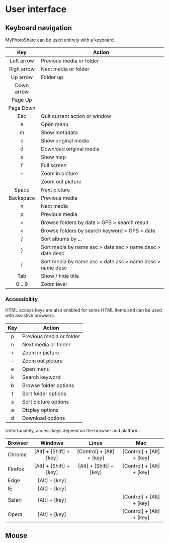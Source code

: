 # User interface

## Keyboard navigation

MyPhotoShare can be used entirely with a keyboard.

| Key        | Action                                                    |
| :--------: | --------------------------------------------------------- |
| Left arrow | Previous media or folder                                  |
| Righ arrow | Next media or folder                                      |
| Up arrow   | Folder up                                                 |
| Down arrow |                                                           |
| Page Up    |                                                           |
| Page Down  |                                                           |
| Esc        | Quit current action or window                             |
| e          | Open menu                                                 |
| m          | Show metadata                                             |
| o          | Show original media                                       |
| d          | Download original media                                   |
| s          | Show map                                                  |
| f          | Full screen                                               |
| +          | Zoom in picture                                           |
| -          | Zoom out picture                                          |
| Space      | Next picture                                              |
| Backspace  | Previous media                                            |
| n          | Next media                                                |
| p          | Previous media                                            |
| >          | Browse folders by date > GPS > search result              |
| <          | Browse folders by search keyword > GPS > date             |
| /          | Sort albums by ...                                        |
| }          | Sort media by name asc > date asc > name desc > date desc |
| {          | Sort media by name asc > date asc > name desc > name desc |
| Tab        | Show / hide title                                         |
| 0 .. 9     | Zoom level                                                |

### Accessibility

HTML access keys are also enabled for some HTML items and can be used with assistive browsers.

| Key        | Action                                                    |
| :--------: | --------------------------------------------------------- |
| p          | Previous media or folder                                  |
| n          | Next media or folder                                      |
| +          | Zoom in picture                                           |
| -          | Zoom out picture                                          |
| e          | Open menu                                                 |
| k          | Search keyword                                            |
| b          | Browse folder options                                     |
| t          | Sort folder options                                       |
| s          | Sort picture options                                      |
| a          | Display options                                           |
| d          | Download options                                          |

Unfortunately, access keys depend on the browser and platform.

| Browser    | Windows                        | Linux                             | Mac                               |
| ---------- | :----------------------------: | :-------------------------------: | :-------------------------------: |
| Chrome     | [Alt] + [Shift] + [key]        | [Control] + [Alt] + [key]         | [Control] + [Alt] + [key]         |
| Firefox    | [Alt] + [Shift] + [key]        | [Alt] + [Shift] + [key]           | [Control] + [Alt] + [key]         |
| Edge       | [Alt] + [key]                  |                                   |                                   |
| IE         | [Alt] + [key]                  |                                   |                                   |
| Safari     | [Alt] + [key]                  |                                   | [Control] + [Alt] + [key]         |
| Opera      | [Alt] + [key]                  |                                   | [Control] + [Alt] + [key]         |

## Mouse

